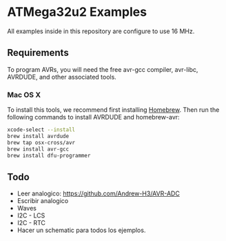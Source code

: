 # ATMega32u2 Examples

All examples inside in this repository are configure to use 16 MHz.

## Requirements

To program AVRs, you will need the free avr-gcc compiler, avr-libc, AVRDUDE, and other associated tools.

### Mac OS X

To install this tools, we recommend first installing [Homebrew](https://brew.sh). Then run the following commands to install AVRDUDE and homebrew-avr:

```bash
xcode-select --install
brew install avrdude
brew tap osx-cross/avr
brew install avr-gcc
brew install dfu-programmer
```

## Todo

- Leer analogico: https://github.com/Andrew-H3/AVR-ADC
- Escribir analogico
- Waves
- I2C - LCS
- I2C - RTC
- Hacer un schematic para todos los ejemplos.
